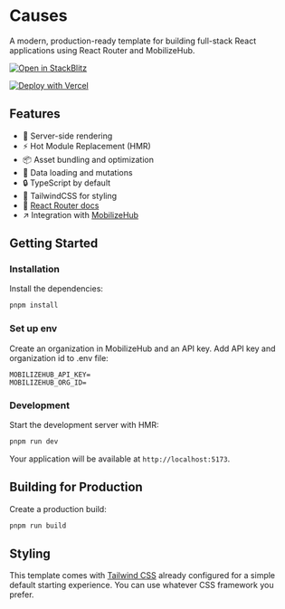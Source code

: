 # Causes

A modern, production-ready template for building full-stack React applications using React Router and MobilizeHub.

[![Open in StackBlitz](https://developer.stackblitz.com/img/open_in_stackblitz.svg)](https://github.com/mobilizehub/causes/tree/main/default)

[![Deploy with Vercel](https://vercel.com/button)](https://vercel.com/new/clone?repository-url=https%3A%2F%2Fgithub.com%2Fmobilizehub%2Fcauses&env=MOBILIZEHUB_API_KEY,MOBILIZEHUB_ORG_ID)

## Features

- 🚀 Server-side rendering
- ⚡️ Hot Module Replacement (HMR)
- 📦 Asset bundling and optimization
- 🔄 Data loading and mutations
- 🔒 TypeScript by default
- 🎉 TailwindCSS for styling
- 📖 [React Router docs](https://reactrouter.com/)
- ↗️ Integration with [MobilizeHub](https://mobilizehb.com)

## Getting Started

### Installation

Install the dependencies:

```bash
pnpm install
```

### Set up env

Create an organization in MobilizeHub and an API key. Add API key and organization id to .env file:

```
MOBILIZEHUB_API_KEY=
MOBILIZEHUB_ORG_ID=
```

### Development

Start the development server with HMR:

```bash
pnpm run dev
```

Your application will be available at `http://localhost:5173`.

## Building for Production

Create a production build:

```bash
pnpm run build
```

## Styling

This template comes with [Tailwind CSS](https://tailwindcss.com/) already configured for a simple default starting experience. You can use whatever CSS framework you prefer.

